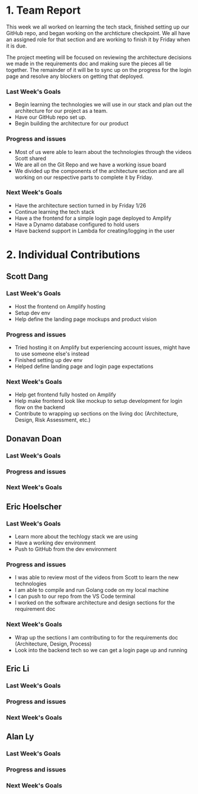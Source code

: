 # 1. Team Report

This week we all worked on learning the tech stack, finished setting up our GitHub repo, and began working on the archticture checkpoint. We all have an assigned role for that section and are working to finish it by Friday when it is due.

The project meeting will be focused on reviewing the architecture decisions we made in the requirements doc and making sure the pieces all tie together. The remainder of it will be to sync up on the progress for the login page and resolve any blockers on getting that deployed.

### Last Week's Goals

-   Begin learning the technologies we will use in our stack and plan out the architecture for our project as a team.
-   Have our GitHub repo set up.
-   Begin building the architecture for our product

### Progress and issues

-   Most of us were able to learn about the technologies through the videos Scott shared
-   We are all on the Git Repo and we have a working issue board
-   We divided up the components of the architecture section and are all working on our respective parts to complete it by Friday.

### Next Week's Goals

-   Have the architecture section turned in by Friday 1/26
-   Continue learning the tech stack
-   Have a the frontend for a simple login page deployed to Amplify
-   Have a Dynamo database configured to hold users
-   Have backend support in Lambda for creating/logging in the user

# 2. Individual Contributions

## Scott Dang

### Last Week's Goals

-   Host the frontend on Amplify hosting
-   Setup dev env
-   Help define the landing page mockups and product vision

### Progress and issues

-   Tried hosting it on Amplify but experiencing account issues, might have to use someone else's instead
-   Finished setting up dev env
-   Helped define landing page and login page expectations

### Next Week's Goals

-   Help get frontend fully hosted on Amplify
-   Help make frontend look like mockup to setup development for login flow on the backend
-   Contribute to wrapping up sections on the living doc (Architecture, Design, Risk Assessment, etc.)

## Donavan Doan

### Last Week's Goals

### Progress and issues

### Next Week's Goals

## Eric Hoelscher

### Last Week's Goals

-   Learn more about the techlogy stack we are using
-   Have a working dev environment
-   Push to GitHub from the dev environment

### Progress and issues

-   I was able to review most of the videos from Scott to learn the new technologies
-   I am able to compile and run Golang code on my local machine
-   I can push to our repo from the VS Code terminal
-   I worked on the software architecture and design sections for the requirement doc

### Next Week's Goals

-   Wrap up the sections I am contributing to for the requirements doc (Architecture, Design, Process)
-   Look into the backend tech so we can get a login page up and running

## Eric Li

### Last Week's Goals

### Progress and issues

### Next Week's Goals

## Alan Ly

### Last Week's Goals

### Progress and issues

### Next Week's Goals
